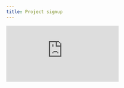 ```yaml
---
title: Project signup
---
```


<div class="responsive-embed square">
	<iframe src="https://docs.google.com/forms/d/e/1FAIpQLScSUwq09QH9bB2ckkd5EHzyzZb4l7804E7L4fiVpkhBkA9ikQ/viewform?embedded=true" frameborder="0" marginheight="0" marginwidth="0" scrolling="auto">Loading...</iframe>
</div>
